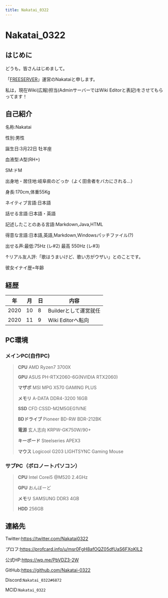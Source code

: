 ```yaml
---
title: Nakatai_0322
---
```

# <mc-avatar user="d297f52003024e5d944fd78edc82891a"></mc-avatar>Nakatai_0322

## はじめに
どうも，皆さんはじめまして。

「[FREESERVER](https://www.freeserver.pro)」運営のNakataiと申します。

私は，現在Wiki(広報)担当(AdminサーバーではWiki Editorと表記)をさせてもらってます！

## 自己紹介
名称:Nakatai

性別:男性

誕生日:3月22日 牡羊座

血液型:A型(RH+)

SM:ドM

出身地・居住地:岐阜県のどっか（よく田舎者をバカにされる...）

身長:170cm,体重55Kg

ネイティブ言語:日本語

話せる言語:日本語・英語

記述したことのある言語:Markdown,Java,HTML

得意な言語:日本語,英語,Markdown,Windowsパッチファイル(?)

出せる声:最低:75Hz (レ#2) 最高 550Hz (レ#3)

↑リアル友人評:「歌はうまいけど、歌い方がウザい」とのことです。

彼女イナイ歴=年齢

## 経歴
| 年   | 月  | 日  | 内容                  |
| ---- | --- | --- | --------------------- |
| 2020 | 10  | 8   | Builderとして運営就任 |
| 2020 | 11  | 9   | Wiki Editorへ転向     |
## PC環境
### メインPC(自作PC)
> **CPU** AMD Ryzen7 3700X
> 
> **GPU** ASUS PH-RTX2060-6G(NVIDIA RTX2060)
> 
> **マザボ** MSI MPG X570 GAMING PLUS
> 
> **メモリ** A-DATA DDR4-3200 16GB
> 
> **SSD** CFD CSSD-M2M5GEG1VNE
> 
> **BDドライブ** Pioneer BD-RW BDR-212BK
> 
> **電源** 玄人志向 KRPW-GK750W/90+
> 
> **キーボード** Steelseries APEX3
> 
> **マウス** Logicool G203 LIGHTSYNC Gaming Mouse
### サブPC（ボロノートパソコン）
> **CPU** Intel Corei5 @M520 2.4GHz
> 
> **GPU** おんぼーど
> 
> **メモリ** SAMSUNG DDR3 4GB
> 
> **HDD** 256GB
> 

## 連絡先
Twitter:https://twitter.com/Nakatai0322

プロフ:https://profcard.info/u/msr0FgH8afOQZ05dfUaS6FXoKlL2

公式HP:https://wp.me/PbVDZ3-2W

GitHub:https://github.com/Nakatai-0322

Discord:`Nakatai_0322#6872`

MCID:`Nakatai_0322`
